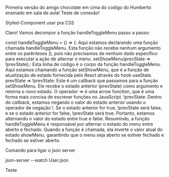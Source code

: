 Primeira versão do amigo chocolate em cima do codigo do Humberto ensinado em sala de aula!
Teste de conexão!

Styled-Component usar pra CSS

Claro! Vamos decompor a função handleToggleMenu passo a passo:

const handleToggleMenu = () => {:
Aqui estamos declarando uma função chamada handleToggleMenu. Esta função não recebe nenhum argumento entre os parênteses (), pois não precisamos de nenhum dado específico para executar a ação de alternar o menu.
setShowMenu(prevState => !prevState);:
Esta linha de código é o corpo da função handleToggleMenu. Aqui estamos chamando a função setShowMenu, que é a função de atualização de estado fornecida pelo React através do hook useState.
prevState => !prevState:
Este é um callback que passamos para a função setShowMenu. Ele recebe o estado anterior (prevState) como argumento e retorna o novo estado. O operador => é uma arrow function, que é uma forma mais concisa de escrever funções no JavaScript.
!prevState:
Dentro do callback, estamos negando o valor do estado anterior usando o operador de negação !. Se o estado anterior for true, !prevState será false, e se o estado anterior for false, !prevState será true. Portanto, estamos alternando o valor do estado entre true e false.
Resumindo, a função handleToggleMenu é responsável por alternar o estado do menu entre aberto e fechado. Quando a função é chamada, ela inverte o valor atual do estado showMenu, garantindo que o menu seja aberto se estiver fechado e fechado se estiver aberto.


Comando para ligar o json server

json-server --watch User.json


Teste 